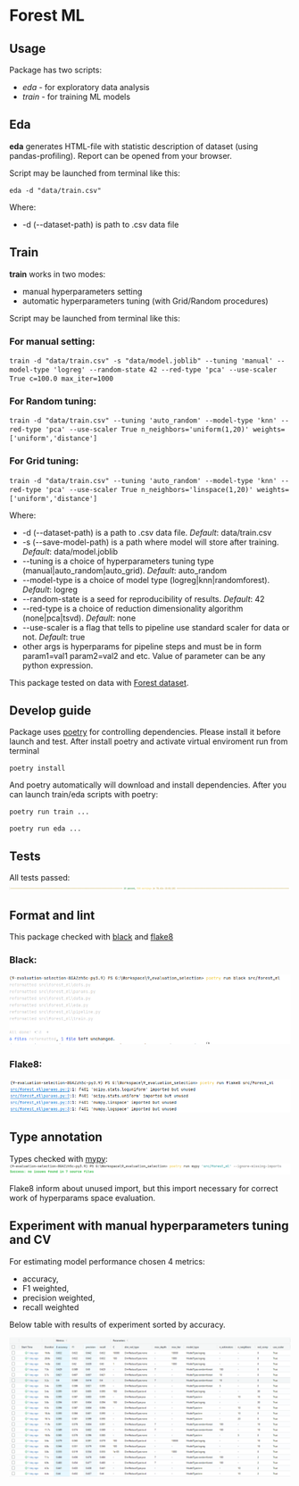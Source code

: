 # Forest ML

## Usage

Package has two scripts:
* *eda* - for exploratory data analysis
* *train* - for training ML models

## Eda
**eda** generates HTML-file with statistic description of dataset (using pandas-profiling). Report can be opened from your browser.

Script may be launched from terminal like this:
```console
eda -d "data/train.csv"
```
Where:
* -d (--dataset-path) is path to .csv data file

## Train
**train** works in two modes:
* manual hyperparameters setting
* automatic hyperparameters tuning (with Grid/Random procedures)

Script may be launched from terminal like this:
### For manual setting: 
```console
train -d "data/train.csv" -s "data/model.joblib" --tuning 'manual' --model-type 'logreg' --random-state 42 --red-type 'pca' --use-scaler True c=100.0 max_iter=1000 
```

### For Random tuning:
```console
train -d "data/train.csv" --tuning 'auto_random' --model-type 'knn' --red-type 'pca' --use-scaler True n_neighbors='uniform(1,20)' weights=['uniform','distance'] 
```

### For Grid tuning:
```console
train -d "data/train.csv" --tuning 'auto_random' --model-type 'knn' --red-type 'pca' --use-scaler True n_neighbors='linspace(1,20)' weights=['uniform','distance'] 
```

Where:
* -d (--dataset-path) is a path to .csv data file. *Default*: data/train.csv
* -s (--save-model-path) is a path where model will store after training. *Default*: data/model.joblib
* --tuning is a choice of hyperparameters tuning type (manual|auto_random|auto_grid). *Default*: auto_random
* --model-type is a choice of model type (logreg|knn|randomforest). *Default*: logreg
* --random-state is a seed for reproducibility of results. *Default*: 42
* --red-type is a choice of reduction dimensionality algorithm (none|pca|tsvd). *Default*: none
* --use-scaler is a flag that tells to pipeline use standard scaler for data or not. *Default*: true
* other args is hyperparams for pipeline steps and must be in form param1=val1 param2=val2 and etc. Value of parameter can be any python expression.

This package tested on data with [Forest dataset](https://www.kaggle.com/competitions/forest-cover-type-prediction).

## Develop guide
Package uses [poetry](https://python-poetry.org/) for controlling dependencies. Please install it before launch and test.
After install poetry and activate virtual enviroment run from terminal
```console
poetry install
```
And poetry automatically will download and install dependencies. After you can launch train/eda scripts with poetry:
```console
poetry run train ...
```
```console
poetry run eda ...
```

## Tests
All tests passed:
![tests.png](tests.png)

## Format and lint
This package checked with [black](https://github.com/psf/black) and [flake8](https://pypi.org/project/flake8/)
### Black:
![black_format.png](black_format.png)

### Flake8:
![flake8_lint.png](flake8_lint.png)

## Type annotation
Types checked with [mypy](https://mypy.readthedocs.io/en/stable/):
![mypy_check.png](mypy_check.png)

Flake8 inform about unused import, but this import necessary for correct work of hyperparams space evaluation.

## Experiment with manual hyperparameters tuning and CV
For estimating model performance chosen 4 metrics: 
* accuracy, 
* F1 weighted, 
* precision weighted, 
* recall weighted

Below table with results of experiment sorted by accuracy. 

![mlflow_manual_tune.png](mlflow_manual_tune.png)
